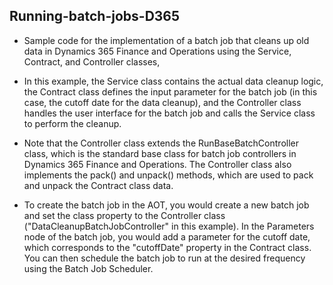 ## Running-batch-jobs-D365
- Sample code for the implementation of a batch job that cleans up old data in Dynamics 365 Finance and Operations using the Service, Contract, and Controller classes, 

- In this example, the Service class contains the actual data cleanup logic, the Contract class defines the input parameter for the batch job (in this case, the cutoff date for the data cleanup), and the Controller class handles the user interface for the batch job and calls the Service class to perform the cleanup.

- Note that the Controller class extends the RunBaseBatchController class, which is the standard base class for batch job controllers in Dynamics 365 Finance and Operations. The Controller class also implements the pack() and unpack() methods, which are used to pack and unpack the Contract class data.

- To create the batch job in the AOT, you would create a new batch job and set the class property to the Controller class ("DataCleanupBatchJobController" in this example). In the Parameters node of the batch job, you would add a parameter for the cutoff date, which corresponds to the "cutoffDate" property in the Contract class. You can then schedule the batch job to run at the desired frequency using the Batch Job Scheduler.
